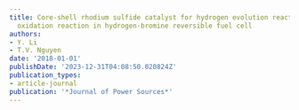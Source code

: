 ```yaml
---
title: Core-shell rhodium sulfide catalyst for hydrogen evolution reaction / hydrogen
  oxidation reaction in hydrogen-bromine reversible fuel cell
authors:
- Y. Li
- T.V. Nguyen
date: '2018-01-01'
publishDate: '2023-12-31T04:08:50.020824Z'
publication_types:
- article-journal
publication: '*Journal of Power Sources*'
---
```

